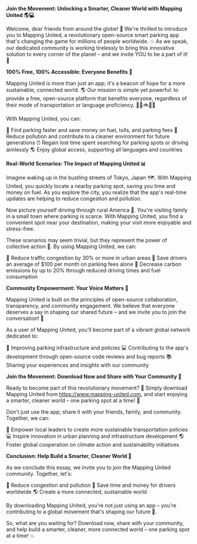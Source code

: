 **Join the Movement: Unlocking a Smarter, Cleaner World with Mapping United 🌎💻**

Welcome, dear friends from around the globe! 🌟 We're thrilled to introduce you to Mapping United, a revolutionary open-source smart parking app that's changing the game for millions of people worldwide. 💥 As we speak, our dedicated community is working tirelessly to bring this innovative solution to every corner of the planet – and we invite YOU to be a part of it! 🌟

**100% Free, 100% Accessible: Everyone Benefits 🌈**

Mapping United is more than just an app; it's a beacon of hope for a more sustainable, connected world. 🌎 Our mission is simple yet powerful: to provide a free, open-source platform that benefits everyone, regardless of their mode of transportation or language proficiency. 🚗🚌🚲🏃‍♂️

With Mapping United, you can:

💨 Find parking faster and save money on fuel, tolls, and parking fees
🌱 Reduce pollution and contribute to a cleaner environment for future generations
⏰ Regain lost time spent searching for parking spots or driving aimlessly
🌎 Enjoy global access, supporting all languages and countries

**Real-World Scenarios: The Impact of Mapping United 📊**

Imagine waking up in the bustling streets of Tokyo, Japan 🗺️. With Mapping United, you quickly locate a nearby parking spot, saving you time and money on fuel. As you explore the city, you realize that the app's real-time updates are helping to reduce congestion and pollution.

Now picture yourself driving through rural America 🌄. You're visiting family in a small town where parking is scarce. With Mapping United, you find a convenient spot near your destination, making your visit more enjoyable and stress-free.

These scenarios may seem trivial, but they represent the power of collective action 💪. By using Mapping United, we can:

🚗 Reduce traffic congestion by 30% or more in urban areas
💸 Save drivers an average of $100 per month on parking fees alone
🌿 Decrease carbon emissions by up to 20% through reduced driving times and fuel consumption

**Community Empowerment: Your Voice Matters 📢**

Mapping United is built on the principles of open-source collaboration, transparency, and community engagement. We believe that everyone deserves a say in shaping our shared future – and we invite you to join the conversation! 🤝

As a user of Mapping United, you'll become part of a vibrant global network dedicated to:

🌟 Improving parking infrastructure and policies
💻 Contributing to the app's development through open-source code reviews and bug reports
📚 Sharing your experiences and insights with our community

**Join the Movement: Download Now and Share with Your Community 🌈**

Ready to become part of this revolutionary movement? 🎉 Simply download Mapping United from https://www.mapping-united.com, and start enjoying a smarter, cleaner world – one parking spot at a time! 🚗

Don't just use the app; share it with your friends, family, and community. Together, we can:

🌈 Empower local leaders to create more sustainable transportation policies
💻 Inspire innovation in urban planning and infrastructure development
🌎 Foster global cooperation on climate action and sustainability initiatives

**Conclusion: Help Build a Smarter, Cleaner World 🌟**

As we conclude this essay, we invite you to join the Mapping United community. Together, let's:

🔹 Reduce congestion and pollution
💸 Save time and money for drivers worldwide
🌎 Create a more connected, sustainable world

By downloading Mapping United, you're not just using an app – you're contributing to a global movement that's shaping our future 🌟.

So, what are you waiting for? Download now, share with your community, and help build a smarter, cleaner, more connected world – one parking spot at a time! 💥